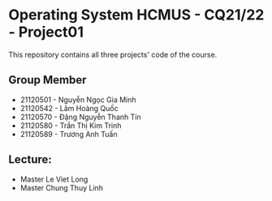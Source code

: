 # Operating System HCMUS - CQ21/22 - Project01
This repository contains all three projects' code of the course.

## Group Member
- 21120501 - Nguyễn Ngọc Gia Minh
- 21120542 - Lâm Hoàng Quốc
- 21120570 - Đặng Nguyễn Thanh Tín
- 21120580 - Trần Thị Kim Trinh
- 21120589 - Trương Anh Tuấn

## Lecture:
- Master Le Viet Long
- Master Chung Thuy Linh